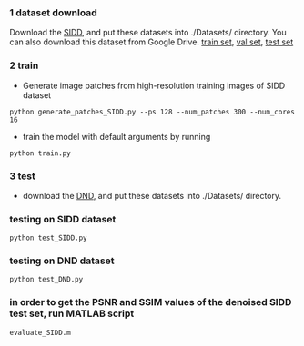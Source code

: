 ### 1 dataset download

Download the [SIDD](https://www.eecs.yorku.ca/~kamel/sidd/dataset.php), and put these datasets into ./Datasets/ directory. You can also download this dataset from Google Drive. [train set](https://drive.google.com/file/d/1s8gNDFjYOcD6rIj9N2G-niQkQ-2e9KJn/view?usp=drive_link), [val set](https://drive.google.com/file/d/1s8gNDFjYOcD6rIj9N2G-niQkQ-2e9KJn/view?usp=drive_link), [test set](https://drive.google.com/file/d/1r5WlKYBUUJGHEsq6_-xybxfXrAnA2QGB/view?usp=drive_link)

### 2 train

- Generate image patches from high-resolution training images of SIDD dataset

```
python generate_patches_SIDD.py --ps 128 --num_patches 300 --num_cores 16
```

- train the model with default arguments by running

```
python train.py
```

### 3 test

- download the [DND](https://noise.visinf.tu-darmstadt.de/), and put these datasets into ./Datasets/ directory.

### testing on SIDD dataset

```
python test_SIDD.py
```

### testing on DND dataset

```
python test_DND.py
```

### in order to get the PSNR and SSIM values of the denoised SIDD test set, run MATLAB script
```
evaluate_SIDD.m
```
